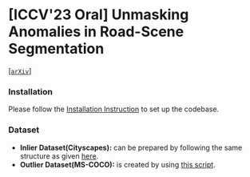 # [**ICCV'23 Oral**] Unmasking Anomalies in Road-Scene Segmentation 
[[`arXiv`](https://arxiv.org/abs/2307.13316)]

### Installation
Please follow the [Installation Instruction](https://github.com/facebookresearch/Mask2Former/blob/main/INSTALL.md) to set up the codebase.

### Dataset
* **Inlier Dataset(Cityscapes):** can be prepared by following the same structure as given [here](https://github.com/facebookresearch/Mask2Former/blob/main/datasets/README.md).
* **Outlier Dataset(MS-COCO):** is created by using [this script](https://github.com/robin-chan/meta-ood/blob/master/preparation/prepare_coco_segmentation.py).
